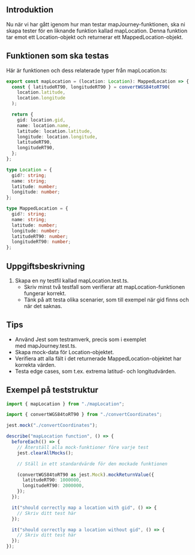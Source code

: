 
## Introduktion

Nu när vi har gått igenom hur man testar mapJourney-funktionen, ska ni skapa tester för en liknande funktion kallad mapLocation. Denna funktion tar emot ett Location-objekt och returnerar ett MappedLocation-objekt.

## Funktionen som ska testas

Här är funktionen och dess relaterade typer från mapLocation.ts:

```ts
export const mapLocation = (location: Location): MappedLocation => {
  const { latitudeRT90, longitudeRT90 } = convertWGS84toRT90(
    location.latitude,
    location.longitude
  );

  return {
    gid: location.gid,
    name: location.name,
    latitude: location.latitude,
    longitude: location.longitude,
    latitudeRT90,
    longitudeRT90,
  };
};

type Location = {
  gid?: string;
  name: string;
  latitude: number;
  longitude: number;
};

type MappedLocation = {
  gid?: string;
  name: string;
  latitude: number;
  longitude: number;
  latitudeRT90: number;
  longitudeRT90: number;
};
```

## Uppgiftsbeskrivning

1. Skapa en ny testfil kallad mapLocation.test.ts.
	- Skriv minst två testfall som verifierar att mapLocation-funktionen fungerar korrekt.
	- Tänk på att testa olika scenarier, som till exempel när gid finns och när det saknas.

## Tips

- Använd Jest som testramverk, precis som i exemplet med mapJourney.test.ts.
- Skapa mock-data för Location-objektet.
- Verifiera att alla fält i det returnerade MappedLocation-objektet har korrekta värden.
- Testa edge cases, som t.ex. extrema latitud- och longitudvärden.

## Exempel på teststruktur

```ts
import { mapLocation } from "./mapLocation";

import { convertWGS84toRT90 } from "./convertCoordinates";

jest.mock("./convertCoordinates");

describe("mapLocation function", () => {
  beforeEach(() => {
    // Återställ alla mock-funktioner före varje test
    jest.clearAllMocks();

    // Ställ in ett standardvärde för den mockade funktionen

    (convertWGS84toRT90 as jest.Mock).mockReturnValue({
      latitudeRT90: 1000000,
      longitudeRT90: 2000000,
    });
  });

  it("should correctly map a location with gid", () => {
    // Skriv ditt test här
  });

  it("should correctly map a location without gid", () => {
    // Skriv ditt test här
  });
});

```
